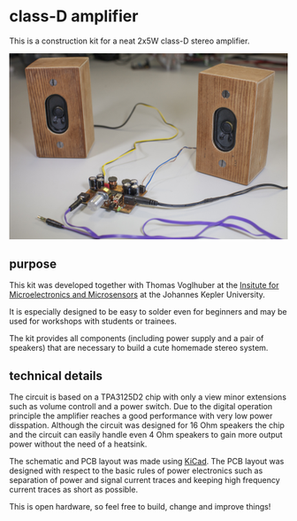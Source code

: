# class-D amplifier

This is a construction kit for a neat 2x5W class-D stereo amplifier.

![](Fotos/Verst-3.jpg)

## purpose
This kit was developed together with Thomas Voglhuber at the [Insitute for Microelectronics and Microsensors](http://www.ime.jku.at) at the Johannes Kepler University.

It is especially designed to be easy to solder even for beginners and may be used for workshops with students or trainees.

The kit provides all components (including power supply and a pair of speakers) that are necessary to build a cute homemade stereo system.

## technical details
The circuit is based on a TPA3125D2 chip with only a view minor extensions such as volume controll and a power switch. Due to the digital operation principle the amplifier reaches a good performance with very low power disspation. Although the circuit was designed for 16 Ohm speakers the chip and the circuit can easily handle even 4 Ohm speakers to gain more output power without the need of a heatsink.

The schematic and PCB layout was made using [KiCad](http://www.kicad-pcb.org/display/KICAD/KiCad+EDA+Software+Suite). The PCB layout was designed with respect to the basic rules of power electronics such as separation of power and signal current traces and keeping high frequency current traces as short as possible.

This is open hardware, so feel free to build, change and improve things!